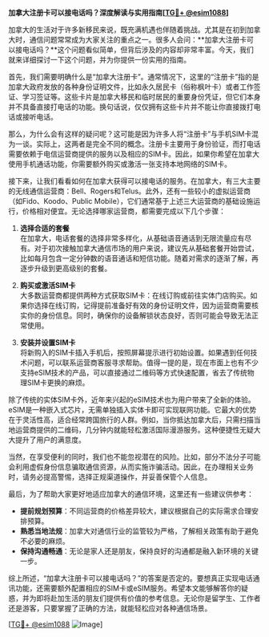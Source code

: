 **加拿大注册卡可以接电话吗？深度解读与实用指南[[TG💪+ @esim1088](https://t.me/s/esim1088)]**

加拿大的生活对于许多新移民来说，既充满机遇也伴随着挑战。尤其是在初到加拿大时，通信问题常常成为大家关注的重点之一。很多人会问：**加拿大注册卡可以接电话吗？**这个问题看似简单，但背后涉及的内容却非常丰富。今天，我们就来详细探讨一下这个问题，并为你提供一份实用的指南。

首先，我们需要明确什么是“加拿大注册卡”。通常情况下，这里的“注册卡”指的是加拿大政府发放的各种身份证明文件，比如永久居民卡（俗称枫叶卡）或者工作签证、学习签证等。这些卡片是加拿大移民和临时居民的重要身份凭证，但它们本身并不具备直接打电话的功能。换句话说，仅仅拥有这些卡片并不能让你直接拨打电话或接听电话。

那么，为什么会有这样的疑问呢？这可能是因为许多人将“注册卡”与手机SIM卡混为一谈。实际上，这两者是完全不同的概念。注册卡主要用于身份验证，而打电话需要依赖于电信运营商提供的服务以及相应的SIM卡。因此，如果你希望在加拿大使用手机通话功能，你需要额外购买或激活一张支持本地网络的SIM卡。

接下来，让我们看看如何在加拿大获得可以接电话的服务。在加拿大，有三大主要的无线通信运营商：Bell、Rogers和Telus。此外，还有一些较小的虚拟运营商（如Fido、Koodo、Public Mobile），它们通常基于上述三大运营商的基础设施运行，价格相对便宜。无论选择哪家运营商，都需要完成以下几个步骤：

1. **选择合适的套餐**  
   在加拿大，电话套餐的选择非常多样化，从基础语音通话到无限流量应有尽有。对于初次接触加拿大通信市场的用户来说，建议先从基础套餐开始尝试，比如每月包含一定分钟数的语音通话和短信功能。随着对需求的逐渐了解，再逐步升级到更高级别的套餐。

2. **购买或激活SIM卡**  
   大多数运营商都提供两种方式获取SIM卡：在线订购或前往实体门店购买。如果你选择在线订购，记得提前准备好有效的身份证明文件，因为运营商需要核实你的身份信息。同时，确保你的设备解锁状态良好，否则可能会导致无法正常使用。

3. **安装并设置SIM卡**  
   将新购入的SIM卡插入手机后，按照屏幕提示进行初始设置。如果遇到任何技术问题，可以联系运营商客服寻求帮助。值得一提的是，现在市面上也有不少支持eSIM技术的产品，可以直接通过二维码等方式快速配置，省去了传统物理SIM卡更换的麻烦。

除了传统的实体SIM卡外，近年来兴起的eSIM技术也为用户带来了全新的体验。eSIM是一种嵌入式芯片，无需单独插入实体卡即可实现联网功能。它最大的优势在于灵活性高，适合经常跨国旅行的人群。例如，当你抵达加拿大后，只需扫描当地运营商提供的二维码，几分钟内就能轻松激活国际漫游服务。这种便捷性无疑大大提升了用户的满意度。

当然，在享受便利的同时，我们也不能忽视潜在的风险。比如，部分不法分子可能会利用虚假身份信息骗取通信资源，从而实施诈骗活动。因此，在办理相关业务时，请务必提高警惕，选择正规渠道操作，并妥善保管个人信息。

最后，为了帮助大家更好地适应加拿大的通信环境，这里还有一些建议供参考：

- **提前规划预算**：不同运营商的价格差异较大，建议根据自己的实际需求合理安排预算。
- **熟悉当地法规**：加拿大对通信行业的监管较为严格，了解相关政策有助于避免不必要的麻烦。
- **保持沟通畅通**：无论是家人还是朋友，保持良好的沟通都是融入新环境的关键一步。

综上所述，“加拿大注册卡可以接电话吗？”的答案是否定的。要想真正实现电话通讯功能，还需要额外配置相应的SIM卡或eSIM服务。希望本文能够解答你的疑惑，并为即将赴加生活的朋友们提供有价值的参考信息。无论你是留学生、工作者还是游客，只要掌握了正确的方法，就能轻松应对各种通信场景。

[[TG💪+ @esim1088](https://t.me/s/esim1088) ![Image](https://i.postimg.cc/4NQfJmqS/Snipaste-2025-05-13-00-14-12.png)]